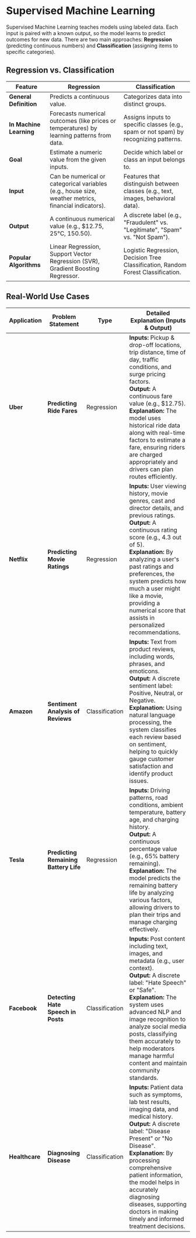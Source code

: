 # Supervised Machine Learning

Supervised Machine Learning teaches models using labeled data. Each input is paired with a known output, so the model learns to predict outcomes for new data. There are two main approaches: **Regression** (predicting continuous numbers) and **Classification** (assigning items to specific categories).

## Regression vs. Classification

| Feature                  | Regression                                                                 | Classification                                                            |
|--------------------------|-----------------------------------------------------------------------------|---------------------------------------------------------------------------|
| **General Definition**   | Predicts a continuous value.                                               | Categorizes data into distinct groups.                                    |
| **In Machine Learning**  | Forecasts numerical outcomes (like prices or temperatures) by learning patterns from data. | Assigns inputs to specific classes (e.g., spam or not spam) by recognizing patterns. |
| **Goal**                 | Estimate a numeric value from the given inputs.                            | Decide which label or class an input belongs to.                          |
| **Input**                | Can be numerical or categorical variables (e.g., house size, weather metrics, financial indicators). | Features that distinguish between classes (e.g., text, images, behavioral data). |
| **Output**               | A continuous numerical value (e.g., $12.75, 25°C, 150.50).                   | A discrete label (e.g., "Fraudulent" vs. "Legitimate", "Spam" vs. "Not Spam").|
| **Popular Algorithms**   | Linear Regression, Support Vector Regression (SVR), Gradient Boosting Regressor. | Logistic Regression, Decision Tree Classification, Random Forest Classification. |

## Real-World Use Cases

| Application   | Problem Statement                | Type           | Detailed Explanation (Inputs & Output)                                                                                                                                                                                                                                                                       |
|---------------|----------------------------------|----------------|---------------------------------------------------------------------------------------------------------------------------------------------------------------------------------------------------------------------------------------------------------------------------------------------------------------------------------------------------------|
| **Uber**      | **Predicting Ride Fares**        | Regression     | **Inputs:** Pickup & drop-off locations, trip distance, time of day, traffic conditions, and surge pricing factors. <br> **Output:** A continuous fare value (e.g., $12.75). <br> **Explanation:** The model uses historical ride data along with real-time factors to estimate a fare, ensuring riders are charged appropriately and drivers can plan routes efficiently. |
| **Netflix**   | **Predicting Movie Ratings**     | Regression     | **Inputs:** User viewing history, movie genres, cast and director details, and previous ratings. <br> **Output:** A continuous rating score (e.g., 4.3 out of 5). <br> **Explanation:** By analyzing a user's past ratings and preferences, the system predicts how much a user might like a movie, providing a numerical score that assists in personalized recommendations.          |
| **Amazon**    | **Sentiment Analysis of Reviews**| Classification | **Inputs:** Text from product reviews, including words, phrases, and emoticons. <br> **Output:** A discrete sentiment label: Positive, Neutral, or Negative. <br> **Explanation:** Using natural language processing, the system classifies each review based on sentiment, helping to quickly gauge customer satisfaction and identify product issues.                |
| **Tesla**     | **Predicting Remaining Battery Life** | Regression | **Inputs:** Driving patterns, road conditions, ambient temperature, battery age, and charging history. <br> **Output:** A continuous percentage value (e.g., 65% battery remaining). <br> **Explanation:** The model predicts the remaining battery life by analyzing various factors, allowing drivers to plan their trips and manage charging effectively.                     |
| **Facebook**  | **Detecting Hate Speech in Posts**| Classification | **Inputs:** Post content including text, images, and metadata (e.g., user context). <br> **Output:** A discrete label: "Hate Speech" or "Safe". <br> **Explanation:** The system uses advanced NLP and image recognition to analyze social media posts, classifying them accurately to help moderators manage harmful content and maintain community standards.           |
| **Healthcare**| **Diagnosing Disease**           | Classification | **Inputs:** Patient data such as symptoms, lab test results, imaging data, and medical history. <br> **Output:** A discrete label: "Disease Present" or "No Disease". <br> **Explanation:** By processing comprehensive patient information, the model helps in accurately diagnosing diseases, supporting doctors in making timely and informed treatment decisions.           |
